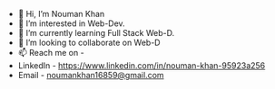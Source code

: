 - 👋 Hi, I’m Nouman Khan
- 👀 I’m interested in Web-Dev.
- 🌱 I’m currently learning Full Stack Web-D.
- 💞️ I’m looking to collaborate on Web-D
- 📫 Reach me on -
- LinkedIn - https://www.linkedin.com/in/nouman-khan-95923a256
- Email - noumankhan16859@gmail.com

